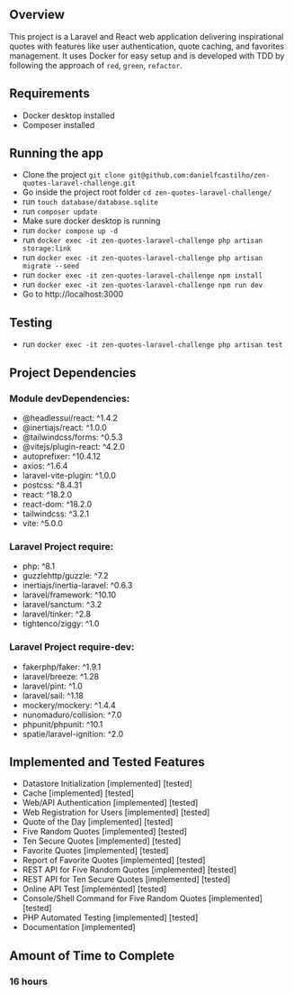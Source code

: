## Overview
This project is a Laravel and React web application delivering inspirational quotes with features like user authentication, quote caching, and favorites management. It uses Docker for easy setup and is developed with TDD by following the approach of `red`, `green`, `refactor`.

## Requirements
- Docker desktop installed
- Composer installed

## Running the app
- Clone the project `git clone git@github.com:danielfcastilho/zen-quotes-laravel-challenge.git`
- Go inside the project root folder `cd zen-quotes-laravel-challenge/`
- run `touch database/database.sqlite`
- run `composer update`
- Make sure docker desktop is running
- run `docker compose up -d`
- run `docker exec -it zen-quotes-laravel-challenge php artisan storage:link`
- run `docker exec -it zen-quotes-laravel-challenge php artisan migrate --seed`
- run `docker exec -it zen-quotes-laravel-challenge npm install`
- run `docker exec -it zen-quotes-laravel-challenge npm run dev`
- Go to http://localhost:3000

## Testing
- run `docker exec -it zen-quotes-laravel-challenge php artisan test`

## Project Dependencies
### Module devDependencies:
- @headlessui/react: ^1.4.2
- @inertiajs/react: ^1.0.0
- @tailwindcss/forms: ^0.5.3
- @vitejs/plugin-react: ^4.2.0
- autoprefixer: ^10.4.12
- axios: ^1.6.4
- laravel-vite-plugin: ^1.0.0
- postcss: ^8.4.31
- react: ^18.2.0
- react-dom: ^18.2.0
- tailwindcss: ^3.2.1
- vite: ^5.0.0
### Laravel Project require:
- php: ^8.1
- guzzlehttp/guzzle: ^7.2
- inertiajs/inertia-laravel: ^0.6.3
- laravel/framework: ^10.10
- laravel/sanctum: ^3.2
- laravel/tinker: ^2.8
- tightenco/ziggy: ^1.0
### Laravel Project require-dev:
- fakerphp/faker: ^1.9.1
- laravel/breeze: ^1.28
- laravel/pint: ^1.0
- laravel/sail: ^1.18
- mockery/mockery: ^1.4.4
- nunomaduro/collision: ^7.0
- phpunit/phpunit: ^10.1
- spatie/laravel-ignition: ^2.0

## Implemented and Tested Features
- Datastore Initialization [implemented] [tested]
- Cache [implemented] [tested]
- Web/API Authentication [implemented] [tested]
- Web Registration for Users [implemented] [tested]
- Quote of the Day [implemented] [tested]
- Five Random Quotes [implemented] [tested]
- Ten Secure Quotes [implemented] [tested]
- Favorite Quotes [implemented] [tested]
- Report of Favorite Quotes [implemented] [tested]
- REST API for Five Random Quotes [implemented] [tested]
- REST API for Ten Secure Quotes [implemented] [tested]
- Online API Test [implemented] [tested]
- Console/Shell Command for Five Random Quotes [implemented] [tested]
- PHP Automated Testing [implemented] [tested]
- Documentation [implemented]

## Amount of Time to Complete
### 16 hours